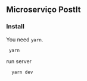 ## Microserviço PostIt

### Install

You need `yarn`.

```
 yarn
```

run server
 ```
   yarn dev
 ```
